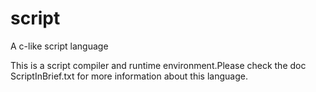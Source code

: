 script
======

A c-like script language

This is a script compiler and runtime environment.Please check the doc ScriptInBrief.txt for more information about this language.
